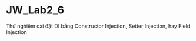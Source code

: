 # JW_Lab2_6
Thử nghiệm cài đặt DI bằng Constructor Injection, Setter Injection, hay Field Injection

<bean id="myCoach"
class="BaseballCoach">
<!-- set up constructor injection -->
<constructor-arg ref="myFortune" />
</bean>
<bean id="myFortune" class="HappyFortuneService"></bean>
